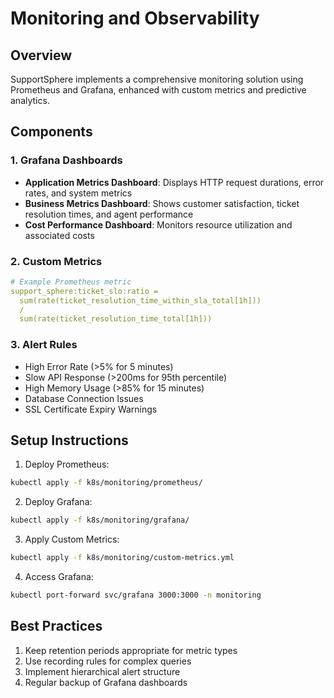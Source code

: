 # Monitoring and Observability

## Overview
SupportSphere implements a comprehensive monitoring solution using Prometheus and Grafana, enhanced with custom metrics and predictive analytics.

## Components

### 1. Grafana Dashboards
- **Application Metrics Dashboard**: Displays HTTP request durations, error rates, and system metrics
- **Business Metrics Dashboard**: Shows customer satisfaction, ticket resolution times, and agent performance
- **Cost Performance Dashboard**: Monitors resource utilization and associated costs

### 2. Custom Metrics
```yaml
# Example Prometheus metric
support_sphere:ticket_slo:ratio = 
  sum(rate(ticket_resolution_time_within_sla_total[1h]))
  /
  sum(rate(ticket_resolution_time_total[1h]))
```

### 3. Alert Rules
- High Error Rate (>5% for 5 minutes)
- Slow API Response (>200ms for 95th percentile)
- High Memory Usage (>85% for 15 minutes)
- Database Connection Issues
- SSL Certificate Expiry Warnings

## Setup Instructions

1. Deploy Prometheus:
```bash
kubectl apply -f k8s/monitoring/prometheus/
```

2. Deploy Grafana:
```bash
kubectl apply -f k8s/monitoring/grafana/
```

3. Apply Custom Metrics:
```bash
kubectl apply -f k8s/monitoring/custom-metrics.yml
```

4. Access Grafana:
```bash
kubectl port-forward svc/grafana 3000:3000 -n monitoring
```

## Best Practices
1. Keep retention periods appropriate for metric types
2. Use recording rules for complex queries
3. Implement hierarchical alert structure
4. Regular backup of Grafana dashboards
